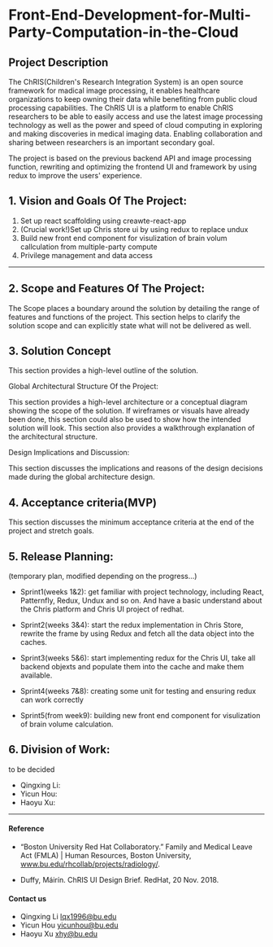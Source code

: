 # Front-End-Development-for-Multi-Party-Computation-in-the-Cloud

## Project Description

The ChRIS(Children's Research Integration System) is an open source framework for madical image processing, it enables healthcare organizations to keep owning their data while benefiting from public cloud processing capabilities. The ChRIS UI is a platform to enable ChRIS researchers to be able to easily access and use the latest image processing technology as well as the power and speed of cloud computing in exploring and making discoveries in medical imaging data. Enabling collaboration and sharing between researchers is an important secondary goal.

The project is based on the previous backend API and image processing function, rewriting and optimizing the frontend UI and framework by using redux to improve the users' experience.


## 1. Vision and Goals Of The Project:

1. Set up react scaffolding using creawte-react-app
2. (Crucial work!)Set up Chris store ui by using redux to replace undux
3. Build new front end component for visulization of brain volum callculation from multiple-party compute
4. Privilege management and data access

** **

## 2. Scope and Features Of The Project:

The Scope places a boundary around the solution by detailing the range of features and functions of the project. This section helps to clarify the solution scope and can explicitly state what will not be delivered as well.


## 3. Solution Concept

This section provides a high-level outline of the solution.

Global Architectural Structure Of the Project:

This section provides a high-level architecture or a conceptual diagram showing the scope of the solution. If wireframes or visuals have already been done, this section could also be used to show how the intended solution will look. This section also provides a walkthrough explanation of the architectural structure.

Design Implications and Discussion:

This section discusses the implications and reasons of the design decisions made during the global architecture design.

## 4. Acceptance criteria(MVP)

This section discusses the minimum acceptance criteria at the end of the project and stretch goals.

## 5. Release Planning:
(temporary plan, modified depending on the progress...)

- Sprint1(weeks 1&2): get familiar with project technology, including React, Patternfly, Redux, Undux and so on. And have a basic understand about the Chris platform and Chris UI project of redhat.

- Sprint2(weeks 3&4): start the redux implementation in Chris Store, rewrite the frame by using Redux and fetch all the data object into the caches.

- Sprint3(weeks 5&6): start implementing redux for the Chris UI, take all backend objexts and populate them into the cache and make them available.

- Sprint4(weeks 7&8): creating some unit for testing and ensuring redux can work correctly 

- Sprint5(from week9): building new front end component for visulization of brain volume calculation.

## 6. Division of Work:
to be decided

- Qingxing Li:
- Yicun Hou:
- Haoyu Xu:

** **

#### Reference
- “Boston University Red Hat Collaboratory.” Family and Medical Leave Act (FMLA) | Human Resources, Boston University, www.bu.edu/rhcollab/projects/radiology/.

- Duffy, Máirín. ChRIS UI Design Brief. RedHat, 20 Nov. 2018.

#### Contact us

- Qingxing Li lqx1996@bu.edu
- Yicun Hou yicunhou@bu.edu
- Haoyu Xu xhy@bu.edu
